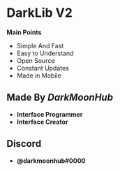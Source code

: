 # DarkLib V2

**Main Points**

- Simple And Fast
- Easy to Understand
- Open Source
- Constant Updates
- Made in Mobile

## Made By *DarkMoonHub*

- **Interface Programmer** 
- **Interface Creator**

## Discord

- **__@darkmoonhub#0000__**
